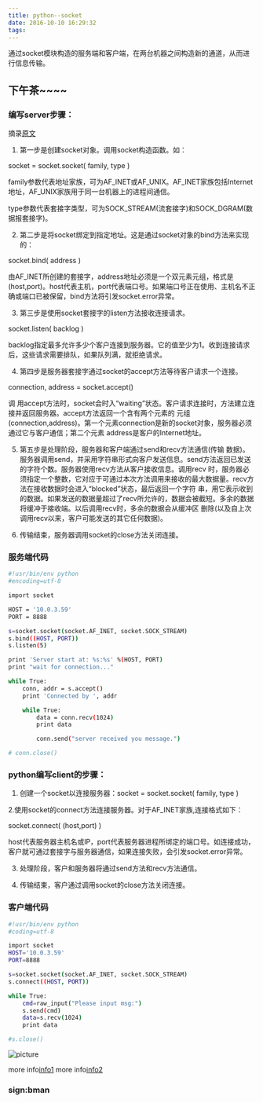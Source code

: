 ```yaml
---
title: python--socket
date: 2016-10-10 16:29:32
tags:
---
```

通过socket模块构造的服务端和客户端，在两台机器之间构造新的通道，从而进行信息传输。

## 下午茶~~~~
### 编写server步骤：
摘录[原文](http://www.cnblogs.com/alan-babyblog/p/5260156.html)
1. 第一步是创建socket对象。调用socket构造函数。如：

socket = socket.socket( family, type )

family参数代表地址家族，可为AF_INET或AF_UNIX。AF_INET家族包括Internet地址，AF_UNIX家族用于同一台机器上的进程间通信。

type参数代表套接字类型，可为SOCK_STREAM(流套接字)和SOCK_DGRAM(数据报套接字)。

2. 第二步是将socket绑定到指定地址。这是通过socket对象的bind方法来实现的：

socket.bind( address )

由AF_INET所创建的套接字，address地址必须是一个双元素元组，格式是(host,port)。host代表主机，port代表端口号。如果端口号正在使用、主机名不正确或端口已被保留，bind方法将引发socket.error异常。

3. 第三步是使用socket套接字的listen方法接收连接请求。

socket.listen( backlog )

backlog指定最多允许多少个客户连接到服务器。它的值至少为1。收到连接请求后，这些请求需要排队，如果队列满，就拒绝请求。

4. 第四步是服务器套接字通过socket的accept方法等待客户请求一个连接。

connection, address = socket.accept()

调 用accept方法时，socket会时入“waiting”状态。客户请求连接时，方法建立连接并返回服务器。accept方法返回一个含有两个元素的 元组(connection,address)。第一个元素connection是新的socket对象，服务器必须通过它与客户通信；第二个元素 address是客户的Internet地址。

5. 第五步是处理阶段，服务器和客户端通过send和recv方法通信(传输 数据)。服务器调用send，并采用字符串形式向客户发送信息。send方法返回已发送的字符个数。服务器使用recv方法从客户接收信息。调用recv 时，服务器必须指定一个整数，它对应于可通过本次方法调用来接收的最大数据量。recv方法在接收数据时会进入“blocked”状态，最后返回一个字符 串，用它表示收到的数据。如果发送的数据量超过了recv所允许的，数据会被截短。多余的数据将缓冲于接收端。以后调用recv时，多余的数据会从缓冲区 删除(以及自上次调用recv以来，客户可能发送的其它任何数据)。

6. 传输结束，服务器调用socket的close方法关闭连接。

### 服务端代码
``` bash
#!usr/bin/env python
#encoding=utf-8

import socket

HOST = '10.0.3.59'
PORT = 8888

s=socket.socket(socket.AF_INET, socket.SOCK_STREAM)
s.bind((HOST, PORT))
s.listen(5)

print 'Server start at: %s:%s' %(HOST, PORT)
print "wait for connection..."

while True:
	conn, addr = s.accept()
	print 'Connected by ', addr

	while True:
		data = conn.recv(1024)
		print data

		conn.send("server received you message.")

# conn.close()
```

### python编写client的步骤：
1. 创建一个socket以连接服务器：socket = socket.socket( family, type )

2.使用socket的connect方法连接服务器。对于AF_INET家族,连接格式如下：

socket.connect( (host,port) )

host代表服务器主机名或IP，port代表服务器进程所绑定的端口号。如连接成功，客户就可通过套接字与服务器通信，如果连接失败，会引发socket.error异常。

3. 处理阶段，客户和服务器将通过send方法和recv方法通信。

4. 传输结束，客户通过调用socket的close方法关闭连接。

### 客户端代码
``` bash
#!usr/bin/env python
#coding=utf-8

import socket
HOST='10.0.3.59'
PORT=8888

s=socket.socket(socket.AF_INET, socket.SOCK_STREAM)
s.connect((HOST, PORT))

while True:
	cmd=raw_input("Please input msg:")
	s.send(cmd)
	data=s.recv(1024)
	print data

#s.close()
```
![picture](/upload_image/socket.jpg)

more info[info1](https://gist.github.com/kevinkindom/108ffd675cb9253f8f71)
more info[info2](http://yangrong.blog.51cto.com/6945369/1339593)

### sign:bman